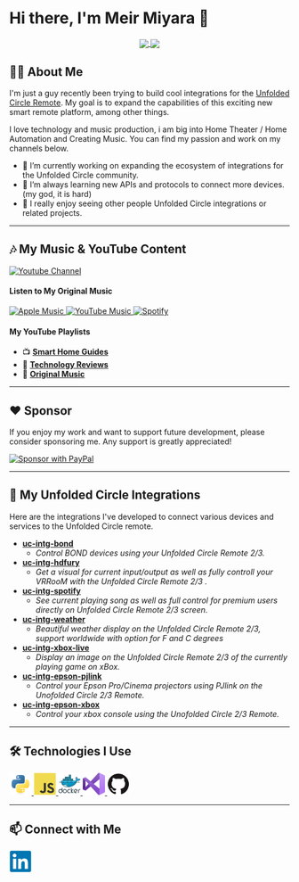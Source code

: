 # Hi there, I'm Meir Miyara 👋

<p align="center">
  <a href="https://github.com/anuraghazra/github-readme-stats">
    <img align="center" src="https://github-readme-stats.vercel.app/api?username=mase1981&show_icons=true&theme=dracula&include_all_commits=true&count_private=true" />
  </a>
  <a href="https://github.com/anuraghazra/github-readme-stats">
    <img align="center" src="https://github-readme-stats.vercel.app/api/top-langs/?username=mase1981&layout=compact&theme=dracula" />
  </a>
</p>

## 👨‍💻 About Me

I'm just a guy recently been trying to build cool integrations for the [Unfolded Circle Remote](https://www.unfoldedcircle.com/). My goal is to expand the capabilities of this exciting new smart remote platform, among other things.

I love technology and music production, i am big into Home Theater / Home Automation and Creating Music. You can find my passion and work on my channels below.

- 🔭 I’m currently working on expanding the ecosystem of integrations for the Unfolded Circle community.
- 🌱 I’m always learning new APIs and protocols to connect more devices. (my god, it is hard)
- 👯 I really enjoy seeing other people Unfolded Circle integrations or related projects.

---

## 🎶 My Music & YouTube Content

<p align="left">
  <a href="https://www.youtube.com/@MeirMiyara" target="_blank">
    <img src="https://img.shields.io/badge/YouTube-FF0000?style=for-the-badge&logo=youtube&logoColor=white" alt="Youtube Channel"/>
  </a>
</p>

#### Listen to My Original Music
<p align="left">
  <a href="https://music.apple.com/us/artist/dj-m-a-s-e/415548672" target="_blank">
    <img src="https://img.shields.io/badge/Apple_Music-9933CC?style=for-the-badge&logo=apple-music&logoColor=white" alt="Apple Music"/>
  </a>
  <a href="https://music.youtube.com/channel/UCIIh2l3S1-DZ0x8_2rn89eg" target="_blank">
    <img src="https://img.shields.io/badge/YouTube_Music-FF0000?style=for-the-badge&logo=youtube-music&logoColor=white" alt="YouTube Music"/>
  </a>
  <a href="YOUR_SPOTIFY_ARTIST_LINK_HERE" target="_blank">
    <img src="https://img.shields.io/badge/Spotify-1ED760?style=for-the-badge&logo=spotify&logoColor=white" alt="Spotify"/>
  </a>
</p>

#### My YouTube Playlists
* 📺 **[Smart Home Guides](https://www.youtube.com/playlist?list=PLrO-WnD_o_gKabF4EaEriaPdTlR1fBXpu)**
* 🔌 **[Technology Reviews](https://www.youtube.com/playlist?list=PLrO-WnD_o_gIquDpZxIJhhs2OOvm3SYyw)**
* 🎵 **[Original Music](https://www.youtube.com/playlist?list=OLAK5uy_nADxaf1C79ChNUb5Pfrfg8YrOaPjLWc_0)**

---

## ❤️ Sponsor

If you enjoy my work and want to support future development, please consider sponsoring me. Any support is greatly appreciated!

<a href="https://paypal.me/mmiyara" target="_blank"><img src="https://www.paypalobjects.com/en_US/i/btn/btn_donate_LG.gif" alt="Sponsor with PayPal" /></a>

---

## 🚀 My Unfolded Circle Integrations

Here are the integrations I've developed to connect various devices and services to the Unfolded Circle remote.

* **[uc-intg-bond](https://github.com/mase1981/uc-intg-bond)**
    * *Control BOND devices using your Unfolded Circle Remote 2/3.*
* **[uc-intg-hdfury](https://github.com/mase1981/uc-intg-hdfury)**
    * *Get a visual for current input/output as well as fully controll your VRRooM with the Unfolded Circle Remote 2/3 .*
* **[uc-intg-spotify](https://github.com/mase1981/uc-intg-spotify)**
    * *See current playing song as well as full control for premium users directly on Unfolded Circle Remote 2/3 screen.*
* **[uc-intg-weather](https://github.com/mase1981/uc-intg-weather)**
    * *Beautiful weather display on the Unfolded Circle Remote 2/3, support worldwide with option for F and C degrees*
* **[uc-intg-xbox-live](https://github.com/mase1981/uc-intg-xbox-live)**
    * *Display an image on the  Unfolded Circle Remote 2/3 of the currently playing game on xBox.*
* **[uc-intg-epson-pjlink](https://github.com/mase1981/uc-intg-epson-pjlink)**
    * *Control your Epson Pro/Cinema projectors using PJlink on the Unofolded Circle 2/3 Remote.*
* **[uc-intg-epson-xbox](https://github.com/mase1981/uc-intg-xbox)**
    * *Control your xbox console using the Unofolded Circle 2/3 Remote.*

---

## 🛠️ Technologies I Use

<p align="left">
  <a href="https://www.python.org" target="_blank"> <img src="https://raw.githubusercontent.com/devicons/devicon/master/icons/python/python-original.svg" alt="python" width="40" height="40"/> </a>
  <a href="https://developer.mozilla.org/en-US/docs/Web/JavaScript" target="_blank"> <img src="https://raw.githubusercontent.com/devicons/devicon/master/icons/javascript/javascript-original.svg" alt="javascript" width="40" height="40"/> </a>
  <a href="https://www.docker.com/" target="_blank"> <img src="https://raw.githubusercontent.com/devicons/devicon/master/icons/docker/docker-original-wordmark.svg" alt="docker" width="40" height="40"/> </a>
  <a href="https://visualstudio.microsoft.com/" target="_blank"> <img src="https://raw.githubusercontent.com/devicons/devicon/master/icons/visualstudio/visualstudio-original.svg" alt="docker" width="40" height="40"/> </a>
  <a href="https://www.github.com/" target="_blank"> <img src="https://raw.githubusercontent.com/devicons/devicon/master/icons/github/github-original.svg" alt="docker" width="40" height="40"/> </a>
</p>

---

## 📫 Connect with Me

 <a href="https://www.linkedin.com/in/meirmiyara/" target="_blank"> <img src="https://raw.githubusercontent.com/devicons/devicon/master/icons/linkedin/linkedin-original.svg" alt="linkedin" width="40" height="40"/>
<p align="left">
  </p>
